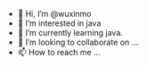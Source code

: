 - 👋 Hi, I’m @wuxinmo
- 👀 I’m interested in java
- 🌱 I’m currently learning java.
- 💞️ I’m looking to collaborate on ...
- 📫 How to reach me ...

<!---
wuxinmo/wuxinmo is a ✨ special ✨ repository because its `README.md` (this file) appears on your GitHub profile.
You can click the Preview link to take a look at your changes.
--->
